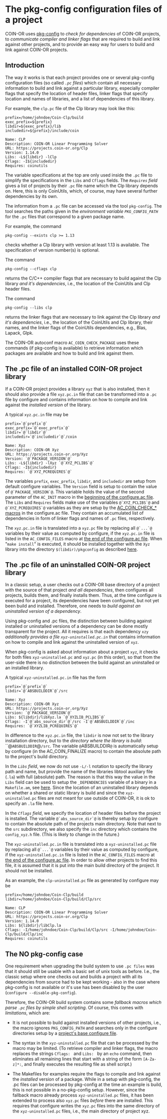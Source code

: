 


# The pkg-config configuration files of a project

COIN-OR uses [pkg-config](http://en.wikipedia.org/wiki/Pkg-config) to *check for dependencies* of COIN-OR projects, to *communicate compiler and linker flags* that are required to build and link against other projects, and to provide an easy way for users to build and link against COIN-OR projects.


## Introduction

The way it works is that each project provides one or several pkg-config configuration files (so called *`.pc` files*) which contain all necessary information to build and link against a particular library, especially compiler flags that specify the location of header files, linker flags that specify location and names of libraries, and a list of dependencies of this library.

For example, the `clp.pc` file of the Clp library may look like this:
```
prefix=/home/johndoe/Coin-Clp/build
exec_prefix=${prefix}
libdir=${exec_prefix}/lib
includedir=${prefix}/include/coin

Name: CLP
Description: COIN-OR Linear Programming Solver
URL: https://projects.coin-or.org/Clp
Version: 1.14.0
Libs: -L${libdir} -lClp
Cflags: -I${includedir}
Requires: coinutils 
```

The variable specifications at the top are only used inside the `.pc` file to simplify the specifications in the `Libs` and `Cflags` fields.
The *`Requires` field* gives a list of projects by their `.pc` file name which the Clp library depends on. Here, this is only CoinUtils, which, of course, may have several further dependencies by its own.

The information from a `.pc` file can be accessed via the tool `pkg-config`.
The tool searches the paths given in the *environment variable `PKG_CONFIG_PATH`* for the `.pc` files that correspond to a given package name.

For example, the command
```
pkg-config --exists clp >= 1.13
```
checks whether a Clp library with version at least 1.13 is available. The specification of version number(s) is optional.

The command
```
pkg-config --cflags clp
```
returns the C/C++ compiler flags that are necessary to build against the Clp library _and it's dependencies_, i.e., the location of the CoinUtils and Clp header files.

The command
```
pkg-config --libs clp
```
returns the linker flags that are necessary to link against the Clp library _and it's dependencies_, i.e., the location of the CoinUtils and Clp library, their names, and the linker flags of the CoinUtils dependencies, e.g., Blas, Lapack, Glpk.

The COIN-OR autoconf macro `AC_COIN_CHECK_PACKAGE` uses these commands (if pkg-config is available) to retrieve information which packages are available and how to build and link against them.


## The .pc file of an installed COIN-OR project library

If a COIN-OR project provides a library `xyz` that is also installed, then it should also provide a file `xyz.pc.in` file that can be transformed into a `.pc` file by configure and contains information on how to compile and link against the _installed version_ of the library.

A typical `xyz.pc.in` file may be
```
prefix=`@`prefix`@`
exec_prefix=`@`exec_prefix`@`
libdir=`@`libdir`@`
includedir=`@`includedir`@`/coin

Name: Xyz
Description: COIN-OR Xyz
URL: https://projects.coin-or.org/Xyz
Version: `@`PACKAGE_VERSION`@`
Libs: -L${libdir} -lXyz `@`XYZ_PCLIBS`@`
Cflags: -I${includedir}
Requires: `@`XYZ_PCREQUIRES`@`
```
The variables `prefix`, `exec_prefix`, `libdir`, and `includedir` are setup from default configure variables.
The `Version` field is setup to contain the value of ``@`PACKAGE_VERSION`@``. This variable holds the value of the second parameter of the `AC_INIT` macro in the [beginning of the configure.ac file](./pm-structure-config#Beginningofaconfigure.acfile).
The `Libs` and `Requires` fields make use of the variables ``@`XYZ_PCLIBS`@`` and ``@`XYZ_PCREQUIRES`@`` variables as they are setup by the [AC_COIN_CHECK_* macros](./pm-project-config#CheckforotherCOIN-ORComponents) in the configure.ac file. They contain an accumulated list of dependencies in form of linker flags and names of `.pc` files, respectively.

The `xyz.pc.in` file is translated into a `xyz.pc` file by replacing all ``@`...`@`` variables by their value as computed by configure, if the `xyz.pc.in` file is listed in the `AC_CONFIG_FILES` macro at
[the end of the configure.ac file](./pm-structure-config#TheEndoftheconfigure.acFile).
When "`make install`" is executed, it should be installed together with the `Xyz` library into the directory `$(libdir)/pkgconfig` as described [here](./pm-project-make#TheProjectMainDirectoryMakefile.amFile).


## The .pc file of an uninstalled COIN-OR project library

In a classic setup, a user checks out a COIN-OR base directory of a project with the source of that project _and all dependencies_, then configures all projects, builds them, and finally installs them.
Thus, at the time configure is executed for a project, its dependencies have been configured, but not yet been build and installed.
Therefore, one needs to *build against an _uninstalled_ version of a dependency*.

Using pkg-config and .pc files, the distinction between building against installed or uninstalled versions of a dependency can be done mostly transparent for the project.
All it requires is that each dependency `xzy` *additionally provides a file `xyz-uninstalled.pc.in`* that contains information on how to compile and link against the uninstalled version of `xyz`.

When pkg-config is asked about information about a project `xyz`, it checks for both files `xyz-uninstalled.pc` and `xyz.pc` (in this order), so that from the user-side there is no distinction between the build against an uninstalled or an installed library.

A typical `xyz-uninstalled.pc.in` file has the form
```
prefix=`@`prefix`@`
libdir=`@`ABSBUILDDIR`@`/src

Name: Xyz
Description: COIN-OR Xyz
URL: https://projects.coin-or.org/Xyz
Version: `@`PACKAGE_VERSION`@`
Libs: ${libdir}/libXyz.la `@`XYZLIB_PCLIBS`@`
Cflags: -I`@`abs_source_dir`@`/src -I`@`ABSBUILDDIR`@`/inc
Requires: `@`XYZLIB_PCREQUIRES`@`
```
In difference to the `xyz.pc.in` file, the `libdir` is now not set to the library installation directory, but to the *directory where the library is build*: ``@`ABSBUILDDIR`@`/src`. The variable `@`ABSBUILDDIR`@` is automatically setup by configure (in the AC_COIN_FINALIZE macro) to contain the absolute path to the project's build directory.

In the *`Libs` field*, we now do not use `-L/-l` notation to specify the library path and name, but provide the name of the libraries libtool auxiliary file (`.la`) with full (absolute) path.
The reason is that this way the value in the `Libs` field can be used to setup the `_DEPENDENCIES` variable of a binary in a `Makefile.am`, see [here](./pm-source-make#SpecifyingLinkingFlags).
Since the location of an uninstalled library depends on whether a shared or static library is build and since the `xyz-uninstalled.pc` files are not meant for use outside of COIN-OR, it is ok to specify an `.la` file here.

In the *`Cflags` field*, we specify the location of header files before the project is installed.
The variable ``@`abs_source_dir`@`` is thereby setup by configure to contain the absolute path of the projects main directory.
Note that next to the `src` subdirectory, we also specify the `inc` directory which contains the `config_xyz.h` file. (This is likely to change in the future.)

The `xyz-uninstalled.pc.in` file is translated into a `xyz-uninstalled.pc` file by replacing all ``@`...`@`` variables by their value as computed by configure, if the `xyz-uninstalled.pc.in` file is listed in the `AC_CONFIG_FILES` macro at
[the end of the configure.ac file](./pm-structure-config#TheEndoftheconfigure.acFile).
In order to allow other projects to find this file, it is assumed that it is put into the main build directory of the project.
It should not be installed.

As an example, the `clp-uninstalled.pc` file as generated by configure may be
```
prefix=/home/johndoe/Coin-Clp/build
libdir=/home/johndoe/Coin-Clp/build/Clp/src

Name: CLP
Description: COIN-OR Linear Programming Solver
URL: https://projects.coin-or.org/Clp
Version: 1.14.0
Libs: ${libdir}/libClp.la 
Cflags: -I/home/johndoe/Coin-Clp/build/Clp/src -I/home/johndoe/Coin-Clp/build/Clp/inc
Requires: coinutils 
```


## The NO pkg-config case

One requirement when upgrading the build system to use `.pc files` was that it should still be usable with a basic set of unix tools as before.
I.e., the classic setup where one checks out and builds a project with all its dependencies from source had to be kept working - also in the case where pkg-config is not available or it's use has been disabled by the user (`configure --disable-pkg-config`).

Therefore, the COIN-OR build system contains some *fallback macros which parse `.pc` files by simple shell scripting*.
Of course, this comes with *limitations*, which are:
* It is not possible to build against installed versions of other projects, i.e., the macro ignores `PKG_CONFIG_PATH` and searches only in the configure directories setup by a [project's base configure file](./pm-base-config).

* The syntax in the `xyz-uninstalled.pc` file that can be processed by the macro may be limited. (To retrieve compiler and linker flags, the macro replaces the strings `Cflags: ` and `Libs: ` by an `echo` command, then eliminates all remaining lines that start with a string of the form `[A-Za-z]*:`, and finally executes the resulting file as shell script.)

* The Makefiles for examples require the flags to compile and link against the _installed_ version of a package.
  While in a setup with pkg-config, the .pc files can be processed by pkg-config at the time an example is build, this is not possible in a no-pkg-config setup.
  However, since the fallback macro already process `xyz-uninstalled.pc` files, it has been extended to process also `xyz.pc` files _before_ there are installed. This requires that configure writes the `xyz.pc` files into the same directory of the `xyz-uninstalled.pc` files, i.e., the main directory of project xyz.